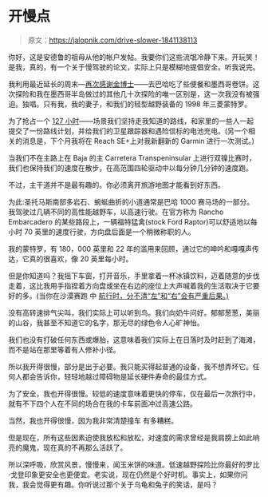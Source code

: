 # 开慢点

> 原文：<https://jalopnik.com/drive-slower-1841138113>

你好，这是安德鲁的祖母从他的帐户发帖。我要你们这些流氓冷静下来。开玩笑！是我，真的，有一个关于慢驾驶的论文，实际上只是模糊地提倡安全。听我说完。



我利用最近延长的周末—[再次感谢金博士](https://jalopnik.com/take-a-moment-for-dr-martin-luther-king-jr-then-enjo-1841073159)——去巴哈吃了些便餐和墨西哥卷饼。这次探险和我在墨西哥半岛做过的其他几十次探险的唯一区别是，这一次我没有被强迫。独唱。只有我，我的妻子，和我们的轻型越野装备的 1998 年三菱蒙特罗。

为了抢占一个 [127 小时](https://www.theguardian.com/film/2010/dec/15/story-danny-boyles-127-hours)——场景我们坚持走我知道的路线，和家里的一些人一起提交了一份路线计划，并给我们的卫星跟踪器和遇险信标的电池充电。(另一个相关的消息是，下个月我将在 Reach SE+上对我新翻新的 Garmin 进行一次测试。)

当我们不在主路上在 Baja 的主 Carretera Transpeninsular 上进行双镍比赛时，我们也保持我们的速度在散步，在高范围四轮驱动中以每分钟几分钟的速度跑。

不过，主干道并不是最有趣的。你必须离开旅游地图才能看到好东西。

为此:圣托马斯南部多岩石、蜿蜒曲折的小道通常是巴哈 1000 赛马场的一部分。我驾驶过几辆不同的高性能越野车，以高速行驶。在官方称为 Rancho Embarcadero 的某些路段上，一辆福特猛禽(stock Ford Raptor)可以舒适地以每小时 70 英里的速度行驶，方向盘后面是一个稍微称职的人。

我的蒙特罗，有 180，000 英里和 22 年的滥用来回顾，通过它的呻吟和嘎嘎声传达，它真的很喜欢，像 20 英里每小时。

但是你知道吗？我摇下车窗，打开音乐，手里拿着一杯冰镇饮料，迈着随意的步伐走着，这比我用手指捏着方向盘或坐在右边的座位上大声喊着我的生活取决于它要好的多。(当你在沙漠赛跑 中 [航行时，分不清“左”和“右”会有严重后果。)](https://jalopnik.com/when-your-free-mexican-vacation-is-a-16-hour-hellride-1756928756)

没有高转速排气尖叫，我们实际上可以听到鸟。我们向奶牛问好。郁郁葱葱，美丽的山谷，我甚至不知道它的名字，那无尽的绿色令人心旷神怡。

我们也没有打破任何东西或爆胎，这意味着我们实际上在日落时及时赶到了海滩，而不是站在那里等着有人修补小径。

所以我开得很慢，部分是出于必要。我只能买得起普通的设备，我不想弄坏它。任何人都会告诉你，轻轻地越过障碍物是延长硬件寿命的最佳方式。

为了安全，我也开得很慢。较低的速度意味着更快的停车，仅在最后一次旅行中，就有不下四个人在不同的场合在我的卡车前面冲过高速公路。

当然，我也开得很慢，因为我非常清楚撞车 有多糟糕。

但是现在，所有这些因素迫使我放松和放松，对速度的需求曾经是我肩膀上如此响亮的魔鬼，现在真的不再那么活跃了。

所以深呼吸，欣赏风景，慢慢来，闻玉米饼的味道。低速越野探险比你最好的罗比·戈登印象更安全也更便宜。老实说，现在仍然是个好时机。事实上，如果你问我，我会觉得更有趣。你听说过那个关于乌龟和兔子的笑话，是吗？
